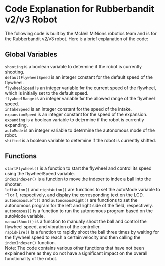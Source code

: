 # Code Explanation for Rubberbandit v2/v3 Robot
The following code is built by the McNeil MiNions robotics team and is for the Rubberbandit v2/v3 robot. Here is a brief explanation of the code:

## Global Variables
`shooting` is a boolean variable to determine if the robot is currently shooting.<br>
`defaultFlywheelSpeed` is an integer constant for the default speed of the flywheel.<br>
`flywheelSpeed` is an integer variable for the current speed of the flywheel, which is initially set to the default speed.<br>
`flywheelRange` is an integer variable for the allowed range of the flywheel speed.<br>
`intakeSpeed` is an integer constant for the speed of the intake.<br>
`expansionSpeed` is an integer constant for the speed of the expansion.<br>
`expanding` is a boolean variable to determine if the robot is currently expanding.<br>
`autoMode` is an integer variable to determine the autonomous mode of the robot.<br>
`shifted` is a boolean variable to determine if the robot is currently shifted.<br>
## Functions
`startFlywheel()` is a function to start the flywheel and control its speed using the flywheelSpeed variable.<br>
`indexIndexer()` is a function to move the indexer to index a ball into the shooter.<br>
`leftAuton()` and `rightAuton()` are functions to set the autoMode variable to -1 or 1, respectively, and display the corresponding text on the LCD.<br>
`autonomousLeft()` and `autonomousRight()` are functions to set the autonomous program for the left and right side of the field, respectively.<br>
`autonomous()` is a function to run the autonomous program based on the autoMode variable.<br>
`manualShoot()` is a function to manually shoot the ball and control the flywheel speed, and vibration of the controller.<br>
`rapidFire()` is a function to rapidly shoot the ball three times by waiting for the flywheel speed to reach a certain velocity and then calling the `indexIndexer()` function.<br>
Note: The code contains various other functions that have not been explained here as they do not have a significant impact on the overall functionality of the robot.
